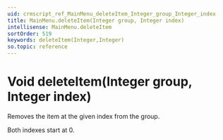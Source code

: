 ```yaml
---
uid: crmscript_ref_MainMenu_deleteItem_Integer_group_Integer_index
title: MainMenu.deleteItem(Integer group, Integer index)
intellisense: MainMenu.deleteItem
sortOrder: 519
keywords: deleteItem(Integer,Integer)
so.topic: reference
---
```


# Void deleteItem(Integer group, Integer index)

Removes the item at the given index from the group.

Both indexes start at 0.

